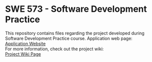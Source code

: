 # SWE 573 - Software Development Practice
This repository contains files regarding the project developed during Software Development Practice course. 
Application web page:  
[Application Website](https://superanalytics.herokuapp.com/ "Application Website")  
For more information, check out the project wiki:  
[Project Wiki Page](https://github.com/melikemaranki/SWE573/wiki "Project Wiki Page")
